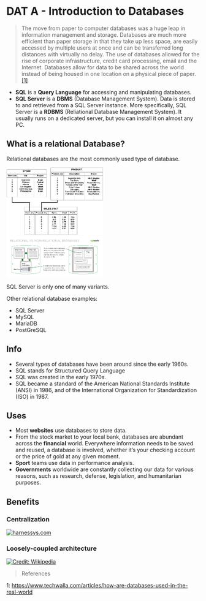 
# DAT A - Introduction to Databases
>The move from paper to computer databases was a huge leap in information management and storage. Databases are much more efficient than paper storage in that they take up less space, are easily accessed by multiple users at once and can be transferred long distances with virtually no delay. The use of databases allowed for the rise of corporate infrastructure, credit card processing, email and the Internet. Databases allow for data to be shared across the world instead of being housed in one location on a physical piece of paper. [[1]](https://www.techwalla.com/articles/how-are-databases-used-in-the-real-world)


- **SQL** is a **Query Language** for accessing and manipulating databases.
- **SQL Server** is a **DBMS** (Database Management System).
Data is stored to and retrieved from a SQL Server instance. More specifically, SQL Server is a **RDBMS** (Reliational Database Management System). It usually runs on a dedicated server, but you can install it on almost any PC.
 
## What is a relational Database?

Relational databases are the most commonly used type of database. 

<a href="https://docs.oracle.com/cd/E16340_01/bi.1111/b40105/img/tables.gif">
  <img src="https://raw.githubusercontent.com/adaptive-innovations/aii-workshop-sessions/main/DAT%20A%20-%20Introduction%20to%20Databases/01%20-%20SSMS%2C%20Select/img/tables.gif" alt="Credit: Oracle" width=50%/>
</a>

<a href="https://content-static.upwork.com/blog/uploads/sites/3/2015/06/02170023/relational-vs-nonrelational-databases.png">
  <img src="https://raw.githubusercontent.com/adaptive-innovations/aii-workshop-sessions/main/DAT%20A%20-%20Introduction%20to%20Databases/01%20-%20SSMS%2C%20Select/img/relational-vs-nonrelational-databases.webp" alt="Credit: devops.com" width=50%/>
</a>

SQL Server is only one of many variants.

Other relational database examples:
- SQL Server
- MySQL
- MariaDB
- PostGreSQL

## Info
- Several types of databases have been around since the early 1960s.
- SQL stands for Structured Query Language
- SQL was created in the early 1970s.
- SQL became a standard of the American National Standards Institute (ANSI) in 1986, and of the International Organization for Standardization (ISO) in 1987.

## Uses
- Most **websites** use databases to store data.
- From the stock market to your local bank, databases are abundant across the **financial** world. Everywhere information needs to be saved and reused, a database is involved, whether it’s your checking account or the price of gold at any given moment.
- **Sport** teams use data in performance analysis.
- **Governments** worldwide are constantly collecting our data for various reasons, such as research, defense, legislation, and humanitarian purposes.

## Benefits

### Centralization
<a href="https://www.harnessys.com/wp-content/uploads/2021/03/centralized-data-management-1.png">
  <img src="https://www.harnessys.com/wp-content/uploads/2021/03/centralized-data-management-1.png" alt="harnessys.com" width=50%/>
</a>

### Loosely-coupled architecture
<a href="https://en.wikipedia.org/wiki/Coupling_(computer_programming)">
  <img src="https://upload.wikimedia.org/wikipedia/commons/thumb/0/09/CouplingVsCohesion.svg/2560px-CouplingVsCohesion.svg.png" alt="Credit: Wikipedia" width=50%/>
</a>


>References

1: https://www.techwalla.com/articles/how-are-databases-used-in-the-real-world